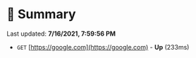 # 📖 Summary
Last updated: **7/16/2021, 7:59:56 PM**

- `GET` [https://google.com](https://google.com) - **Up** (233ms)

